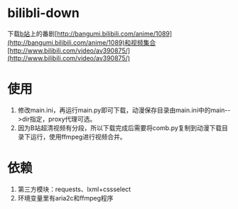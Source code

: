 # bilibli-down
下载[b站](http://www.bilibili.com/)上的番剧[http://bangumi.bilibili.com/anime/1089](http://bangumi.bilibili.com/anime/1089)和视频集合[http://www.bilibili.com/video/av390875/](http://www.bilibili.com/video/av390875/)

# 使用
1. 修改main.ini，再运行main.py即可下载，动漫保存目录由main.ini中的main-->dir指定，proxy代理可选。
2. 因为B站超清视频有分段，所以下载完成后需要将comb.py复制到动漫下载目录下运行，使用ffmpeg进行视频合并。

# 依赖
1. 第三方模块：requests、lxml+cssselect
2. 环境变量里有aria2c和ffmpeg程序
